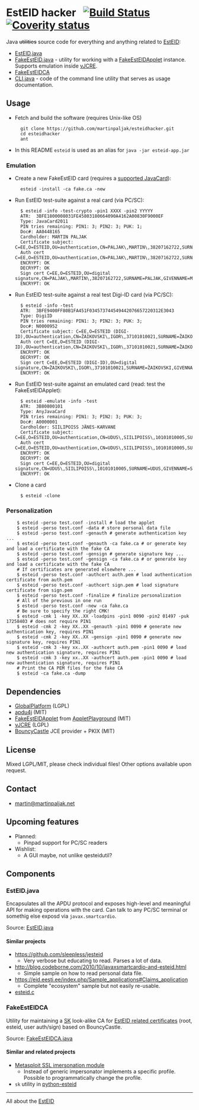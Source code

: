 # EstEID hacker &nbsp; [![Build Status](https://travis-ci.org/martinpaljak/esteidhacker.svg?branch=master)](https://travis-ci.org/martinpaljak/esteidhacker) [![Coverity status](https://scan.coverity.com/projects/8551/badge.svg?flat=1)](https://scan.coverity.com/projects/martinpaljak-esteidhacker)

Java ~~utilities~~ source code for everything and anything related to [EstEID](https://esteid.org):

* [EstEID.java](#esteidjava)
* [FakeEstEID.java](src/org/esteid/hacker/FakeEstEID.java) - utility for working with a [FakeEstEIDApplet](https://github.com/martinpaljak/AppletPlayground/wiki/FakeEstEID) instance. Supports emulation inside [vJCRE](https://github.com/martinpaljak/vJCRE#import-projavacardvre).
* [FakeEstEIDCA](#fakeesteidca)
* [CLI.java](src/org/esteid/hacker/CLI.java) - code of the command line utility that serves as usage documentation.

## Usage
* Fetch and build the software (requires Unix-like OS)

        git clone https://github.com/martinpaljak/esteidhacker.git
        cd esteidhacker
        ant

* In this README `esteid` is used as an alias for `java -jar esteid-app.jar`

### Emulation
* Create a new FakeEstEID card (requires a [supported JavaCard](https://github.com/martinpaljak/GlobalPlatform/wiki/TestedCards)):
        
        esteid -install -ca fake.ca -new

* Run EstEID test-suite against a real card (via PC/SC):

        $ esteid -info -test-crypto -pin1 XXXX -pin2 YYYYY 
        ATR:  3BFE1800008031FE45803180664090A4162A00830F9000EF
        Type: JavaCard2011
        PIN tries remaining: PIN1: 3; PIN2: 3; PUK: 1;
        Doc#: AA0448165
        Cardholder: MARTIN PALJAK
        Certificate subject: C=EE,O=ESTEID,OU=authentication,CN=PALJAK\,MARTIN\,38207162722,SURNAME=PALJAK,GIVENNAME=MARTIN,SERIALNUMBER=38207162722
        Auth cert C=EE,O=ESTEID,OU=authentication,CN=PALJAK\,MARTIN\,38207162722,SURNAME=PALJAK,GIVENNAME=MARTIN,SERIALNUMBER=38207162722
        ENCRYPT: OK
        DECRYPT: OK
        Sign cert C=EE,O=ESTEID,OU=digital signature,CN=PALJAK\,MARTIN\,38207162722,SURNAME=PALJAK,GIVENNAME=MARTIN,SERIALNUMBER=38207162722
        ENCRYPT: OK


* Run EstEID test-suite against a real test Digi-ID card (via PC/SC):

        $ esteid -info -test
        ATR:  3BFE9400FF80B1FA451F034573744549442076657220312E3043
        Type: DigiID
        PIN tries remaining: PIN1: 3; PIN2: 3; PUK: 3;
        Doc#: N0000952
        Certificate subject: C=EE,O=ESTEID (DIGI-ID),OU=authentication,CN=ŽAIKOVSKI\,IGOR\,37101010021,SURNAME=ŽAIKOVSKI,GIVENNAME=IGOR,SERIALNUMBER=37101010021
        Auth cert C=EE,O=ESTEID (DIGI-ID),OU=authentication,CN=ŽAIKOVSKI\,IGOR\,37101010021,SURNAME=ŽAIKOVSKI,GIVENNAME=IGOR,SERIALNUMBER=37101010021
        ENCRYPT: OK
        DECRYPT: OK
        Sign cert C=EE,O=ESTEID (DIGI-ID),OU=digital signature,CN=ŽAIKOVSKI\,IGOR\,37101010021,SURNAME=ŽAIKOVSKI,GIVENNAME=IGOR,SERIALNUMBER=37101010021
        ENCRYPT: OK

* Run EstEID test-suite against an emulated card (read: test the FakeEstEIDApplet):
        
        $ esteid -emulate -info -test
        ATR:  3B80800101
        Type: AnyJavaCard
        PIN tries remaining: PIN1: 3; PIN2: 3; PUK: 3;
        Doc#: A0000001
        Cardholder: SIILIPOISS JÄNES-KARVANE
        Certificate subject: C=EE,O=ESTEID,OU=authentication,CN=UDUS\,SIILIPOISS\,10101010005,SURNAME=UDUS,GIVENNAME=SIILIPOISS,SERIALNUMBER=10101010005
        Auth cert C=EE,O=ESTEID,OU=authentication,CN=UDUS\,SIILIPOISS\,10101010005,SURNAME=UDUS,GIVENNAME=SIILIPOISS,SERIALNUMBER=10101010005
        ENCRYPT: OK
        DECRYPT: OK
        Sign cert C=EE,O=ESTEID,OU=digital signature,CN=UDUS\,SIILIPOISS\,10101010005,SURNAME=UDUS,GIVENNAME=SIILIPOISS,SERIALNUMBER=10101010005
        ENCRYPT: OK


* Clone a card

        $ esteid -clone


### Personalization
        $ esteid -perso test.conf -install # load the applet
        $ esteid -perso test.conf -data # store personal data file
        $ esteid -perso test.conf -genauth # generate authentication key ...
        $ esteid -perso test.conf -genauth -ca fake.ca # or generate key and load a certificate with the fake CA
        $ esteid -perso test.conf -gensign # generate signature key ...
        $ esteid -perso test.conf -gensign -ca fake.ca # or generate key and load a certificate with the fake CA
        # If certificates are generated elsewhere ...
        $ esteid -perso test.conf -authcert auth.pem # load authentication certificate from auth.pem
        $ esteid -perso test.conf -authcert sign.pem # load signature certificate from sign.pem
        $ esteid -perso test.conf -finalize # finalize personalization
        # All of the previous in one run
        $ esteid -perso test.conf -new -ca fake.ca
        # Be sure to specify the right CMK!
        $ esteid -cmk 1 -key XX..XX -loadpins -pin1 0090 -pin2 01497 -puk 17258403 # does not require PIN1
        $ esteid -cmk 2 -key XX..XX -genauth -pin1 0090 # generate new authentication key, requires PIN1
        $ esteid -cmk 2 -key XX..XX -gensign -pin1 0090 # generate new signature key, requires PIN1
        $ esteid -cmk 3 -key xx..XX -authcert auth.pem -pin1 0090 # load new authentication signature, requires PIN1
        $ esteid -cmk 3 -key xx..XX -authcert auth.pem -pin1 0090 # load new authentication signature, requires PIN1
        # Print the CA PEM files for the fake CA
        $ esteid -ca fake.ca -dump

## Dependencies
* [GlobalPlatform](https://github.com/martinpaljak/GlobalPlatform#globalplatform-from-openkms) (LGPL)
* [apdu4j](https://github.com/martinpaljak/apdu4j) (MIT)
* [FakeEstEIDApplet](https://github.com/martinpaljak/AppletPlayground/wiki/FakeEstEID) from [AppletPlayground](https://github.com/martinpaljak/AppletPlayground#applet-playground) (MIT)
* [vJCRE](https://github.com/martinpaljak/vJCRE#import-projavacardvre) (LGPL)
* [BouncyCastle](bouncycastle.org/java.html) JCE provider + PKIX (MIT)

## License
Mixed LGPL/MIT, please check individual files! Other options available upon request.

## Contact
* martin@martinpaljak.net

## Upcoming features
* Planned:
  * Pinpad support for PC/SC readers
* Wishlist:
  * A GUI maybe, not unlike qesteidutil?

## Components

### EstEID.java

Encapsulates all the APDU protocol and exposes high-level and meaningful API for making operations with the card.
Can talk to any PC/SC terminal or somethig else exposd via `javax.smartcardio`.

Source: [EstEID.java](src/org/esteid/EstEID.java)

#### Similar projects
* https://github.com/sleepless/jesteid
  * Very verbose but educating to read. Parses a lot of data.
* http://blog.codeborne.com/2010/10/javaxsmartcardio-and-esteid.html
  * Simple sample on how to read personal data file.
* https://eid.eesti.ee/index.php/Sample_applications#Claims_application
  * Complete "ecosystem" sample but not easily re-usable.
* [esteid.c](https://github.com/martinpaljak/esteid.c)


### FakeEstEIDCA
Utility for maintaining a [SK](http://www.sk.ee) look-alike CA for [EstEID related certificates](https://www.sk.ee/repositoorium/sk-sertifikaadid/) (root, esteid, user auth/sign) based on BouncyCastle.

Source: [FakeEstEIDCA.java](src/esteidhacker/FakeEstEIDCA.java)

#### Similar and related projects
* [Metasploit SSL imersonation module](http://www.rapid7.com/db/modules/auxiliary/gather/impersonate_ssl) 
  * Instead of generic impersonator implements a specific profile. Possible to programmatically change the profile.
* `sk` utility in [python-esteid](https://github.com/martinpaljak/python-esteid)

----
All about the [EstEID](https://esteid.org)
